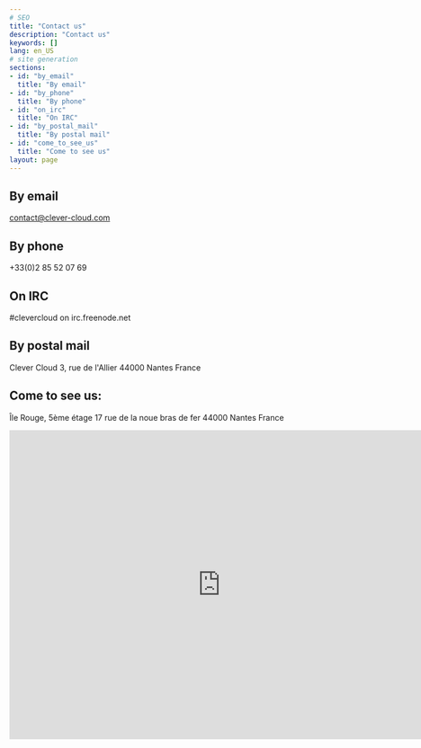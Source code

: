 ```yaml
---
# SEO
title: "Contact us"
description: "Contact us"
keywords: []
lang: en_US
# site generation
sections:
- id: "by_email"
  title: "By email"
- id: "by_phone"
  title: "By phone"
- id: "on_irc"
  title: "On IRC"
- id: "by_postal_mail"
  title: "By postal mail"
- id: "come_to_see_us"
  title: "Come to see us"
layout: page
---
```

## By email
contact@clever-cloud.com

## By phone
+33(0)2 85 52 07 69
 
## On IRC
\#clevercloud on irc.freenode.net
 
## By postal mail
Clever Cloud 
3, rue de l'Allier 
44000 Nantes
France 
 
## Come to see us:
Île Rouge, 5ème étage 
17 rue de la noue bras de fer 
44000 Nantes
France 

<iframe marginheight="0" scrolling="no" marginwidth="0" src="http://maps.google.com/maps?f=q&amp;source=s_q&amp;hl=fr&amp;geocode=&amp;q=17+Rue+de+la+Noue+Bras+de+Fer,+Nantes,+France&amp;aq=0&amp;sll=37.0625,-95.677068&amp;sspn=44.60973,69.169922&amp;vpsrc=0&amp;ie=UTF8&amp;hq=&amp;hnear=Rue+de+la+Noue+Bras+de+Fer,+44200+Nantes,+Loire-Atlantique,+Pays+de+la+Loire,+France&amp;t=m&amp;ll=47.20715,-1.559372&amp;spn=0.014577,0.063515&amp;z=14&amp;iwloc=A&amp;output=embed" frameborder="0" height="550" width="750">&nbsp;</iframe>
